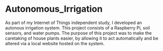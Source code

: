 # Autonomous_Irrigation
As part of my Internet of Things independent study, I developed an autonous irrigation system.
This project consists of a Raspberry Pi, soil sensors, and water pumps.
The purpose of this project was to make the caretaking of house plants easier, by allowing it to
act automatically and be altered via a local website hosted on the system.
